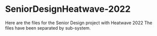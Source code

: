 # SeniorDesignHeatwave-2022
Here are the files for the Senior Design project with Heatwave 2022
The files have been separated by sub-system.
